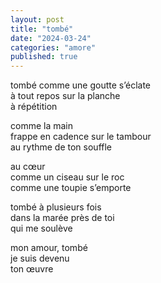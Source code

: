 ```yaml
---
layout: post
title: "tombé"
date: "2024-03-24"
categories: "amore"
published: true
---
```


tombé
comme une goutte s’éclate  
à tout repos sur la planche  
à répétition  

comme la main  
frappe en cadence sur le tambour  
au rythme de ton souffle  

au cœur  
comme un ciseau sur le roc  
comme une toupie s’emporte  

tombé à plusieurs fois  
dans la marée près de toi  
qui me soulève  

mon amour, tombé  
je suis devenu  
ton œuvre  
